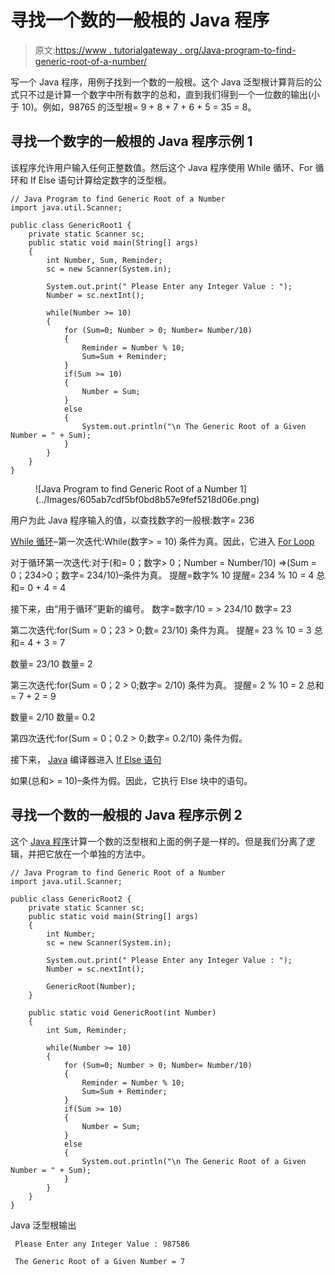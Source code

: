 # 寻找一个数的一般根的 Java 程序

> 原文:[https://www . tutorialgateway . org/Java-program-to-find-generic-root-of-a-number/](https://www.tutorialgateway.org/java-program-to-find-generic-root-of-a-number/)

写一个 Java 程序，用例子找到一个数的一般根。这个 Java 泛型根计算背后的公式只不过是计算一个数字中所有数字的总和，直到我们得到一个一位数的输出(小于 10)。例如，98765 的泛型根= 9 + 8 + 7 + 6 + 5 = 35 = 8。

## 寻找一个数字的一般根的 Java 程序示例 1

该程序允许用户输入任何正整数值。然后这个 Java 程序使用 While 循环、For 循环和 If Else 语句计算给定数字的泛型根。

```
// Java Program to find Generic Root of a Number
import java.util.Scanner;

public class GenericRoot1 {
	private static Scanner sc;
	public static void main(String[] args) 
	{
		int Number, Sum, Reminder;
		sc = new Scanner(System.in);

		System.out.print(" Please Enter any Integer Value : ");
		Number = sc.nextInt();	

		while(Number >= 10)
		{
			for (Sum=0; Number > 0; Number= Number/10)
		    {
				Reminder = Number % 10;
				Sum=Sum + Reminder;  
		    }
		    if(Sum >= 10)
		    {
		    	Number = Sum;
		    }
		    else
		    {
		    	System.out.println("\n The Generic Root of a Given Number = " + Sum);
		    }
		}
	}
}
```

<figure class="wp-block-image">![Java Program to find Generic Root of a Number 1](../Images/605ab7cdf5bf0bd8b57e9fef5218d06e.png)</figure>

用户为此 Java 程序输入的值，以查找数字的一般根:数字= 236

[While 循环](https://www.tutorialgateway.org/java-while-loop/)–第一次迭代:While(数字> = 10)
条件为真。因此，它进入 [For Loop](https://www.tutorialgateway.org/java-for-loop/)

对于循环第一次迭代:对于(和= 0；数字> 0；Number = Number/10)
=>(Sum = 0；234>0；数字= 234/10)–条件为真。
提醒=数字% 10
提醒= 234 % 10 = 4
总和= 0 + 4 = 4

接下来，由“用于循环”更新的编号。
数字=数字/10 = > 234/10
数字= 23

第二次迭代:for(Sum = 0；23 > 0;数= 23/10)
条件为真。
提醒= 23 % 10 = 3
总和= 4 + 3 = 7

数量= 23/10
数量= 2

第三次迭代:for(Sum = 0；2 > 0;数字= 2/10)
条件为真。
提醒= 2 % 10 = 2
总和= 7 + 2 = 9

数量= 2/10
数量= 0.2

第四次迭代:for(Sum = 0；0.2 > 0;数字= 0.2/10)
条件为假。

接下来， [Java](https://www.tutorialgateway.org/java-tutorial/) 编译器进入 [If Else 语句](https://www.tutorialgateway.org/java-else-if-statement/)

如果(总和> = 10)–条件为假。因此，它执行 Else 块中的语句。

## 寻找一个数的一般根的 Java 程序示例 2

这个 [Java 程序](https://www.tutorialgateway.org/learn-java-programs/)计算一个数的泛型根和上面的例子是一样的。但是我们分离了逻辑，并把它放在一个单独的方法中。

```
// Java Program to find Generic Root of a Number
import java.util.Scanner;

public class GenericRoot2 {
	private static Scanner sc;
	public static void main(String[] args) 
	{
		int Number;
		sc = new Scanner(System.in);

		System.out.print(" Please Enter any Integer Value : ");
		Number = sc.nextInt();	

		GenericRoot(Number);
	}

	public static void GenericRoot(int Number)
	{
		int Sum, Reminder;

		while(Number >= 10)
		{
			for (Sum=0; Number > 0; Number= Number/10)
		    {
				Reminder = Number % 10;
				Sum=Sum + Reminder;  
		    }
		    if(Sum >= 10)
		    {
		    	Number = Sum;
		    }
		    else
		    {
		    	System.out.println("\n The Generic Root of a Given Number = " + Sum);
		    }
		}
	}
}
```

Java 泛型根输出

```
 Please Enter any Integer Value : 987586

 The Generic Root of a Given Number = 7
```